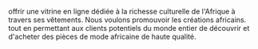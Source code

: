 offrir une vitrine en ligne 
dédiée à la richesse culturelle de l'Afrique à travers ses vêtements.
Nous voulons promouvoir les créations africains.
tout en permettant aux clients potentiels du monde entier de découvrir et 
d'acheter des pièces de mode africaine de haute qualité.
